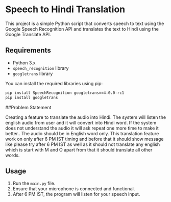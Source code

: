 # Speech to Hindi Translation

This project is a simple Python script that converts speech to text using the Google Speech Recognition API and translates the text to Hindi using the Google Translate API.

## Requirements

- Python 3.x
- `speech_recognition` library
- `googletrans` library

You can install the required libraries using pip:

```bash
pip install SpeechRecognition googletrans==4.0.0-rc1
pip install googletrans
```
##Problem Statement  

Creating a feature to translate the audio into Hindi. The system will listen the english audio from user and it will convert into Hindi word. If the system does not understand the audio it will ask repeat one more time to make it better.. The audio should be in English word only. This translation feature work on only after 6 PM IST timing and before that it should show message like please try after 6 PM IST as well as it should not translate any english which is start with M and O apart from that it should translate all other words.

## Usage

1. Run the `main.py` file.
2. Ensure that your microphone is connected and functional.
3. After 6 PM IST, the program will listen for your speech input.
